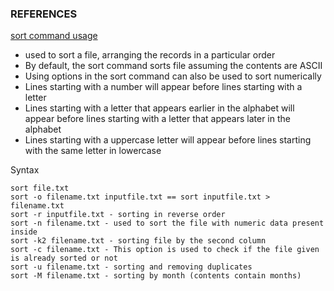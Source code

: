 ### REFERENCES ###
[sort command usage](https://www.geeksforgeeks.org/sort-command-linuxunix-examples/?ref=rp)

- used to sort a file, arranging the records in a particular order
- By default, the sort command sorts file assuming the contents are ASCII
- Using options in the sort command can also be used to sort numerically
- Lines starting with a number will appear before lines starting with a letter
- Lines starting with a letter that appears earlier in the alphabet will appear before lines starting with a letter that appears later in the alphabet
- Lines starting with a uppercase letter will appear before lines starting with the same letter in lowercase

Syntax
```
sort file.txt
sort -o filename.txt inputfile.txt == sort inputfile.txt > filename.txt
sort -r inputfile.txt - sorting in reverse order
sort -n filename.txt - used to sort the file with numeric data present inside
sort -k2 filename.txt - sorting file by the second column
sort -c filename.txt - This option is used to check if the file given is already sorted or not
sort -u filename.txt - sorting and removing duplicates
sort -M filename.txt - sorting by month (contents contain months)

```